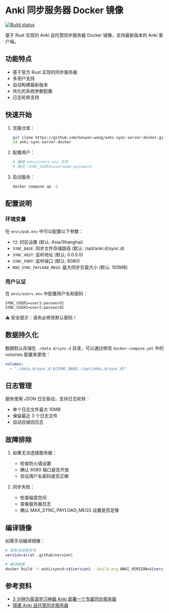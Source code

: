 # Anki 同步服务器 Docker 镜像

[![Build status](https://github.com/kenyon-wong/anki-sync-server-docker/workflows/Docker%20Image%20CI/badge.svg)](https://github.com/kenyon-wong/anki-sync-server-docker/actions)

基于 Rust 实现的 Anki 自托管同步服务器 Docker 镜像，支持最新版本的 Anki 客户端。

## 功能特点

- 基于官方 Rust 实现的同步服务器
- 多用户支持
- 自动构建最新版本
- 优化的系统参数配置
- 日志轮转支持

## 快速开始

1. 克隆仓库：
   ```bash
   git clone https://github.com/kenyon-wong/anki-sync-server-docker.git
   cd anki-sync-server-docker
   ```

2. 配置用户：
   ```bash
   # 编辑 envs/users.env 文件
   # 格式：SYNC_USER1=username:password
   ```

3. 启动服务：
   ```bash
   docker compose up -d
   ```

## 配置说明

### 环境变量

在 `envs/pub.env` 中可以配置以下参数：

- `TZ`: 时区设置 (默认: Asia/Shanghai)
- `SYNC_BASE`: 同步文件存储路径 (默认: /opt/anki.d/sync.d)
- `SYNC_HOST`: 监听地址 (默认: 0.0.0.0)
- `SYNC_PORT`: 监听端口 (默认: 8080)
- `MAX_SYNC_PAYLOAD_MEGS`: 最大同步负载大小 (默认: 100MB)

### 用户认证

在 `envs/users.env` 中配置用户名和密码：

```env
SYNC_USER1=user1:password1
SYNC_USER2=user2:password2
```

⚠️ 安全提示：请务必修改默认密码！

## 数据持久化

数据默认存储在 `./data.d/sync.d` 目录，可以通过修改 `docker-compose.yml` 中的 volumes 配置来更改：

```yaml
volumes:
  - "./data.d/sync.d:${SYNC_BASE:-/opt/anki.d/sync.d}"
```

## 日志管理

服务使用 JSON 日志驱动，支持日志轮转：
- 单个日志文件最大 10MB
- 保留最近 3 个日志文件
- 自动压缩旧日志

## 故障排除

1. 如果无法连接服务器：
   - 检查防火墙设置
   - 确认 8080 端口是否开放
   - 验证用户名密码是否正确

2. 同步失败：
   - 检查磁盘空间
   - 查看服务器日志
   - 确认 MAX_SYNC_PAYLOAD_MEGS 设置是否足够

## 编译镜像

如需手动编译镜像：

```bash
# 获取当前版本号
version=$(cat .github/version)

# 编译镜像
docker build -t anki/syncd:v${version} --build-arg ANKI_VERSION=${version} .
```

## 参考资料

- [3 分钟为英语学习神器 Anki 部署一个专属同步服务器](https://www.cnblogs.com/ryanyangcs/p/17508044.html)
- [搭建 Anki 自托管同步服务器](https://blog.gazer.win/essay/build-anki-self-hosted-sync-server.html)
